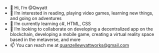- 👋 Hi, I’m @Qwyatt
- 👀 I’m interested in reading, playing video games, learning new things, and going on adventures
- 🌱 I’m currently learning c#, HTML, CSS
- 💞️ I’m looking to collaborate on developing a decentralized app on the blockchain, developing a mobile game, creating a virtual reality space based in the metaverse, and more
- 📫 You can reach me at quanzellewyattworks@gmail.com

<!---
Qwyatt/Qwyatt is a ✨ special ✨ repository because its `README.md` (this file) appears on your GitHub profile.
You can click the Preview link to take a look at your changes.
--->
